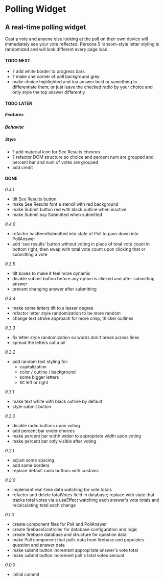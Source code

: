# Polling Widget

## A real-time polling widget

Cast a vote and anyone else looking at the poll on their own device will immediately see your vote reflected. Persona 5 ransom-style letter styling is randomized and will look different every page load.

#### TODO NEXT

- ? add white border to progress bars
- ? make one corner of poll background grey
- make choice highlighted and top answer bold or something to differentiate them; or just leave the checked radio by your choice and only style the top answer differently

#### TODO LATER

##### Features

##### Behavior

##### Style

- ? add material icon for See Results chevron
- ? refactor DOM structure so choice and percent num are grouped and percent bar and num of votes are grouped
- add credit

#### DONE

_0.4.1_

- tilt See Results button
- make See Results font a stencil with red background
- make Submit button red with black outline when inactive
- make Submit say Submitted when submitted

_0.4.0_

- refactor hasBeenSubmitted into state of Poll to pass down into PollAnswer
- add 'see results' button without voting in place of total vote count in bottom right, then swap with total vote count upon clicking that or submitting a vote

_0.3.5_

- tilt boxes to make it feel more dynamic
- disable submit button before any option is clicked and after submitting answer
- prevent changing answer after submitting

_0.3.4_

- make some letters tilt to a lesser degree
- refactor letter style randomization to be more random
- change text stroke approach for more crisp, thicker outlines

_0.3.3_

- fix letter style randomization so words don't break across lines
- spread the letters out a bit

_0.3.2_

- add random text styling for:
  - capitalization
  - color / outline / background
  - some bigger letters
  - tilt left or right

_0.3.1_

- make text white with black outline by default
- style submit button

_0.3.0_

- disable radio buttons upon voting
- add percent bar under choices
- make percent bar width widen to appropriate width upon voting
- make percent bar only visible after voting

_0.2.1_

- adjust some spacing
- add some borders
- replace default radio buttons with customs

_0.2.0_

- implement real-time data watching for vote totals
- refactor and delete totalVotes field in database; replace with state that tracks total votes via a useEffect watching each answer's vote totals and recalculating total each change

_0.1.0_

- create component files for Poll and PollAnswer
- create firebaseController for database configuration and logic
- create firebase database and structure for question data
- make Poll component that pulls data from firebase and populates question and answer data
- make submit button increment appropriate answer's vote total
- make submit button increment poll's total votes amount

_0.0.0_

- Initial commit
